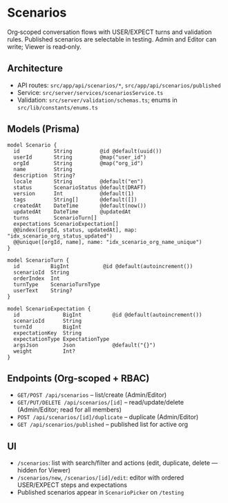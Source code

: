 # Scenarios

Org‑scoped conversation flows with USER/EXPECT turns and validation rules. Published scenarios are selectable in testing. Admin and Editor can write; Viewer is read‑only.

## Architecture

- API routes: `src/app/api/scenarios/*`, `src/app/api/scenarios/published`
- Service: `src/server/services/scenariosService.ts`
- Validation: `src/server/validation/schemas.ts`; enums in `src/lib/constants/enums.ts`

## Models (Prisma)

```prisma
model Scenario {
  id           String         @id @default(uuid())
  userId       String         @map("user_id")
  orgId        String         @map("org_id")
  name         String
  description  String?
  locale       String         @default("en")
  status       ScenarioStatus @default(DRAFT)
  version      Int            @default(1)
  tags         String[]       @default([])
  createdAt    DateTime       @default(now())
  updatedAt    DateTime       @updatedAt
  turns        ScenarioTurn[]
  expectations ScenarioExpectation[]
  @@index([orgId, status, updatedAt], map: "idx_scenario_org_status_updated")
  @@unique([orgId, name], name: "idx_scenario_org_name_unique")
}

model ScenarioTurn {
  id          BigInt           @id @default(autoincrement())
  scenarioId  String
  orderIndex  Int
  turnType    ScenarioTurnType
  userText    String?
}

model ScenarioExpectation {
  id              BigInt          @id @default(autoincrement())
  scenarioId      String
  turnId          BigInt
  expectationKey  String
  expectationType ExpectationType
  argsJson        Json            @default("{}")
  weight          Int?
}
```

## Endpoints (Org‑scoped + RBAC)

- `GET/POST /api/scenarios` – list/create (Admin/Editor)
- `GET/PUT/DELETE /api/scenarios/[id]` – read/update/delete (Admin/Editor; read for all members)
- `POST /api/scenarios/[id]/duplicate` – duplicate (Admin/Editor)
- `GET /api/scenarios/published` – published list for active org

## UI

- `/scenarios`: list with search/filter and actions (edit, duplicate, delete — hidden for Viewer)
- `/scenarios/new`, `/scenarios/[id]/edit`: editor with ordered USER/EXPECT steps and expectations
- Published scenarios appear in `ScenarioPicker` on `/testing`
